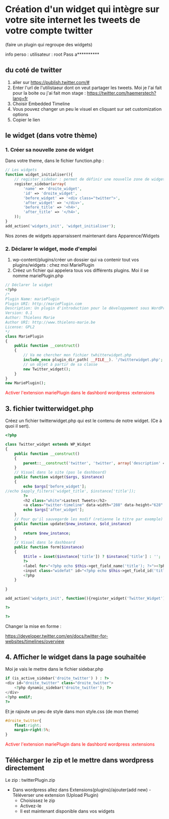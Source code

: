# Création d'un widget qui intègre sur votre site internet les tweets de votre compte twitter

(faire un plugin qui regroupe des widgets)

info perso : utilisateur : root Pass a**********

## du coté de twitter

1.	aller sur https://publish.twitter.com/#
2.	Enter l'url de l'utilistaeur dont on veut partager les tweets. Moi je l'ai fait pour la boite ou j'ai fait mon stage :  https://twitter.com/haemerstech?lang=fr
3.	Choisir Embedded Timeline
4.	Vous pouvez changer un peu le visuel en cliquant sur set customization options
5.	Copier le lien

## le widget (dans votre thème)

### 1. Créer sa nouvelle zone de widget

Dans votre theme, dans le fichier function.php :

```php
// Les widgets
function widget_initialiser(){
    // register_sidebar : permet de définir une nouvelle zone de widgets
    register_sidebar(array(
        'name' => 'droite_widget',
        'id' => 'droite_widget',
        'before_widget' => '<div class="twitter">',
        'after_widget' => '</div>',
        'before_title' => '<h4>', 
        'after_title' => '</h4>',
    ));
}
add_action('widgets_init', 'widget_initialiser');
```
Nos zones de widgets apparraissent maintenant dans Apparence/Widgets

### 2. Déclarer le widget, mode d'emploi

1. wp-content/plugins/créer un dossier qui va contenir tout vos plugins/widgets : chez moi MariePlugin
2. Créez un fichier qui appelera tous vos différents plugins. Moi il se nomme mariePlugin.php

```php
// Déclarer le widget
<?php
/*
Plugin Name: mariePlugin
Plugin URI: http://mariePlugin.com
Description: Un plugin d'introduction pour le développement sous WordPress
Version: 0.1
Author: Thielens Marie
Author URI: http://www.thielens-marie.be
License: GPL2
*/
class MariePlugin
{
    public function __construct()
    {
        // Va me chercher mon fichier twhitterwidget.php
        include_once plugin_dir_path( __FILE__). '/twitterwidget.php';
        // un objet à partir de sa classe 
        new Twitter_widget(); 
    }
}
new MariePlugin();
```

<span style="color:red;">Activer l'extension mariePlugin dans le dashbord wordpress :extensions </span>

## 3. fichier twitterwidget.php

Créez un fichier twitterwidget.php qui est le contenu de notre widget. (Ce à quoi il sert).

```php
<?php

class Twitter_widget extends WP_Widget
{
    public function __construct()
    {
        parent::__construct('twitter', 'twitter', array('description' => 'Un widget qui affiche vos derniers tweets'));
    }
    // Visuel dans le site (pas le dashboard)
    public function widget($args, $instance)
    {
        echo $args['before_widget'];
//echo $apply_filters('widget_title', $instance['title']);
        ?>
        <h2 class="white">Lastest Tweets</h2>
        <a class="twitter-timeline" data-width="288" data-height="628" data-theme="light" data-link-color="#E95F28" href="https://twitter.com/HaemersTech?ref_src=twsrc%5Etfw">Tweets by HaemersTech</a> <script async src="https://platform.twitter.com/widgets.js" charset="utf-8"></script>        <?php
        echo $args['after_widget'];
    }
    // Pour qu'il sauvegarde les modif (retienne le titre par exemple)
    public function update($new_instance, $old_instance)
    {
        return $new_instance;
    }
    // Visuel dans le dashboard
    public function form($instance)
    {
        $title = isset($instance['title']) ? $instance['title'] : '';
        ?>
        <label for="<?php echo $this->get_field_name('title'); ?>"><?php _e('Titre:'); ?></label>
        <input class="widefat" id="<?php echo $this->get_field_id('title'); ?>" name="<?php echo $this->get_field_name('title'); ?>" type="text" value="<?php echo $title ?>">
        <?php
    }
    
}

add_action('widgets_init', function(){register_widget('Twitter_Widget');});

?>

?>
```

Changer la mise en forme :

https://developer.twitter.com/en/docs/twitter-for-websites/timelines/overview

## 4. Afficher le widget dans la page souhaitée

Moi je vais le mettre dans le fichier sidebar.php

```PHP
if (is_active_sidebar('droite_twitter') ) : ?>
<div id="droite_twitter" class="droite_twitter">
    <?php dynamic_sidebar('droite_twitter'); ?>
</div>
<?php endif;
?>
```

Et je rajoute un peu de style dans mon style.css (de mon theme)

```css
#droite_twitter{
    float:right;
    margin-right:5%;
}
```

<span style="color:red;">Activer l'extension mariePlugin dans le dashbord wordpress :extensions </span>

## Télécharger le zip et le mettre dans wordpress directement

Le zip : twitterPlugin.zip

- Dans wordpress allez dans Extensions(plugins)/ajouter(add new) - Téléverser une extension (Upload Plugin)
    - Choisissez le zip
    - Activez-le
    - Il est maintenant disponible dans vos widgets
